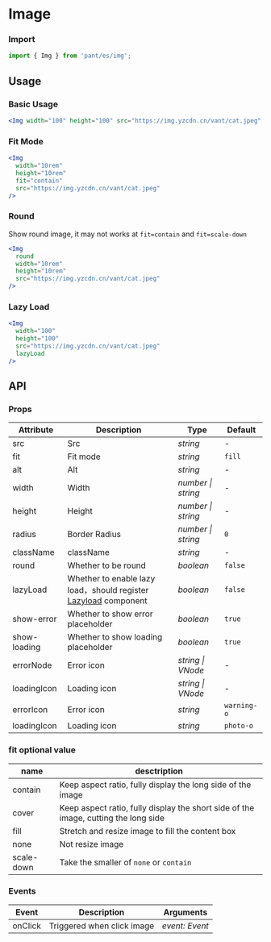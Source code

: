 # Image

### Import

```js
import { Img } from 'pant/es/img';
```

## Usage

### Basic Usage

```jsx
<Img width="100" height="100" src="https://img.yzcdn.cn/vant/cat.jpeg" />
```

### Fit Mode

```jsx
<Img
  width="10rem"
  height="10rem"
  fit="contain"
  src="https://img.yzcdn.cn/vant/cat.jpeg"
/>
```

### Round

Show round image, it may not works at `fit=contain` and `fit=scale-down`

```jsx
<Img
  round
  width="10rem"
  height="10rem"
  src="https://img.yzcdn.cn/vant/cat.jpeg"
/>
```

### Lazy Load

```jsx
<Img
  width="100"
  height="100"
  src="https://img.yzcdn.cn/vant/cat.jpeg"
  lazyLoad
/>
```

## API

### Props

| Attribute | Description | Type | Default |
| --- | --- | --- | --- |
| src | Src | _string_ | - |
| fit | Fit mode | _string_ | `fill` |
| alt | Alt | _string_ | - |
| width | Width | _number \| string_ | - |
| height | Height | _number \| string_ | - |
| radius | Border Radius | _number \| string_ | `0` |
| className | className | _string_ | - |
| round | Whether to be round | _boolean_ | `false` |
| lazyLoad | Whether to enable lazy load，should register [Lazyload](/components/lazyload) component | _boolean_ | `false` |
| show-error | Whether to show error placeholder | _boolean_ | `true` |
| show-loading | Whether to show loading placeholder | _boolean_ | `true` |
| errorNode | Error icon | _string \| VNode_ | - |
| loadingIcon | Loading icon | _string \| VNode_ | - |
| errorIcon | Error icon | _string_ | `warning-o` |
| loadingIcon | Loading icon | _string_ | `photo-o` |

### fit optional value

| name | desctription |
| --- | --- |
| contain | Keep aspect ratio, fully display the long side of the image |
| cover | Keep aspect ratio, fully display the short side of the image, cutting the long side |
| fill | Stretch and resize image to fill the content box |
| none | Not resize image |
| scale-down | Take the smaller of `none` or `contain` |

### Events

| Event | Description                      | Arguments      |
| ----- | -------------------------------- | -------------- |
| onClick | Triggered when click image       | _event: Event_ |
